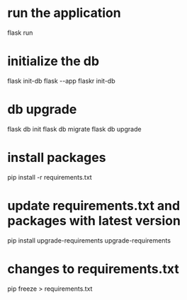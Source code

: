 # run the application

flask run

# initialize the db

flask init-db
flask --app flaskr init-db

# db upgrade

flask db init
flask db migrate
flask db upgrade

# install packages

pip install -r requirements.txt

# update requirements.txt and packages with latest version

pip install upgrade-requirements
upgrade-requirements

# changes to requirements.txt

pip freeze > requirements.txt
